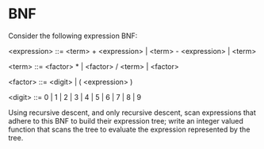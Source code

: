 # BNF

Consider the following expression BNF:

<expression\>  ::=  <term\> + <expression\>  |  <term\> - <expression\>  |  <term\>

<term\>  ::=  <factor\> * <term>  |  <factor\> / <term\>  |  <factor\>

<factor\>  ::=  <digit\>  |  (  <expression\>  )

<digit\>  ::=   0 | 1 | 2 | 3 | 4 | 5 | 6 | 7 | 8 | 9

Using recursive descent, and only recursive descent, scan expressions that adhere to this BNF to build their expression tree; write an integer valued function that scans the tree to evaluate the expression represented by the tree.
